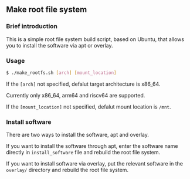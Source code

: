 ## Make root file system

### Brief introduction

This is a simple root file system build script, based on Ubuntu, that allows
you to install the software via apt or overlay.

### Usage

```bash
$ ./make_rootfs.sh [arch] [mount_location]
```

If the `[arch]` not specified, defalut target architecture is x86_64.

Currently only x86_64, arm64 and riscv64 are supported.

If the `[mount_location]` not specified, defalut mount location is `/mnt`.

### Install software

There are two ways to install the software, apt and overlay.

If you want to install the software through apt, enter the software name directly
in `install_software` file and rebuild the root file system.

If you want to install software via overlay, put the relevant software in
the `overlay/` directory and rebuild the root file system.
